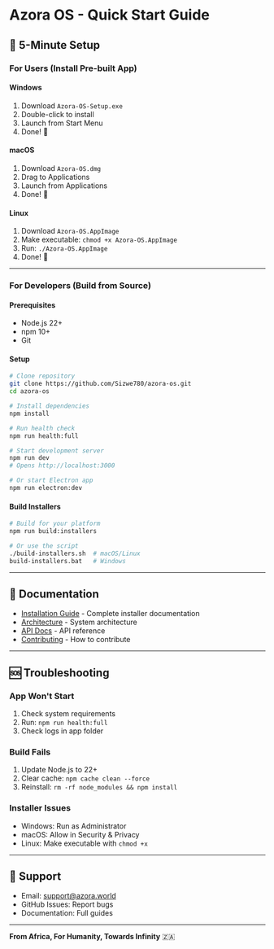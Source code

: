 # Azora OS - Quick Start Guide

## 🚀 5-Minute Setup

### For Users (Install Pre-built App)

#### Windows
1. Download `Azora-OS-Setup.exe`
2. Double-click to install
3. Launch from Start Menu
4. Done! 🎉

#### macOS
1. Download `Azora-OS.dmg`
2. Drag to Applications
3. Launch from Applications
4. Done! 🎉

#### Linux
1. Download `Azora-OS.AppImage`
2. Make executable: `chmod +x Azora-OS.AppImage`
3. Run: `./Azora-OS.AppImage`
4. Done! 🎉

---

### For Developers (Build from Source)

#### Prerequisites
- Node.js 22+
- npm 10+
- Git

#### Setup
```bash
# Clone repository
git clone https://github.com/Sizwe780/azora-os.git
cd azora-os

# Install dependencies
npm install

# Run health check
npm run health:full

# Start development server
npm run dev
# Opens http://localhost:3000

# Or start Electron app
npm run electron:dev
```

#### Build Installers
```bash
# Build for your platform
npm run build:installers

# Or use the script
./build-installers.sh  # macOS/Linux
build-installers.bat   # Windows
```

---

## 📖 Documentation

- [Installation Guide](INSTALLER_GUIDE.md) - Complete installer documentation
- [Architecture](ARCHITECTURE.md) - System architecture
- [API Docs](docs/API_DOCUMENTATION.md) - API reference
- [Contributing](CONTRIBUTING.md) - How to contribute

---

## 🆘 Troubleshooting

### App Won't Start
1. Check system requirements
2. Run: `npm run health:full`
3. Check logs in app folder

### Build Fails
1. Update Node.js to 22+
2. Clear cache: `npm cache clean --force`
3. Reinstall: `rm -rf node_modules && npm install`

### Installer Issues
- Windows: Run as Administrator
- macOS: Allow in Security & Privacy
- Linux: Make executable with `chmod +x`

---

## 💬 Support

- Email: support@azora.world
- GitHub Issues: Report bugs
- Documentation: Full guides

---

**From Africa, For Humanity, Towards Infinity** 🇿🇦
